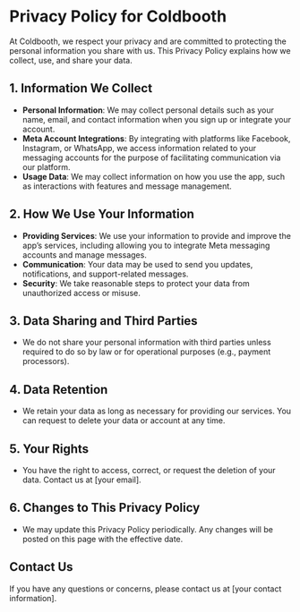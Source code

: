 # Privacy Policy for Coldbooth

At Coldbooth, we respect your privacy and are committed to protecting the personal information you share with us. This Privacy Policy explains how we collect, use, and share your data.

## 1. Information We Collect
- **Personal Information**: We may collect personal details such as your name, email, and contact information when you sign up or integrate your account.
- **Meta Account Integrations**: By integrating with platforms like Facebook, Instagram, or WhatsApp, we access information related to your messaging accounts for the purpose of facilitating communication via our platform.
- **Usage Data**: We may collect information on how you use the app, such as interactions with features and message management.

## 2. How We Use Your Information
- **Providing Services**: We use your information to provide and improve the app’s services, including allowing you to integrate Meta messaging accounts and manage messages.
- **Communication**: Your data may be used to send you updates, notifications, and support-related messages.
- **Security**: We take reasonable steps to protect your data from unauthorized access or misuse.

## 3. Data Sharing and Third Parties
- We do not share your personal information with third parties unless required to do so by law or for operational purposes (e.g., payment processors).

## 4. Data Retention
- We retain your data as long as necessary for providing our services. You can request to delete your data or account at any time.

## 5. Your Rights
- You have the right to access, correct, or request the deletion of your data. Contact us at [your email].

## 6. Changes to This Privacy Policy
- We may update this Privacy Policy periodically. Any changes will be posted on this page with the effective date.

## Contact Us
If you have any questions or concerns, please contact us at [your contact information].
